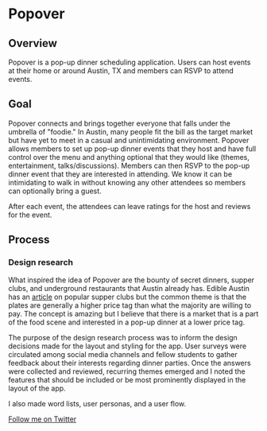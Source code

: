 # Popover

## Overview

Popover is a pop-up dinner scheduling application. Users can host events at their home or around Austin, TX and members can RSVP to attend events.

## Goal

Popover connects and brings together everyone that falls under the umbrella of "foodie." In Austin, many people fit the bill as the target market but have yet to meet in a casual and unintimidating environment. Popover allows members to set up pop-up dinner events that they host and have full control over the menu and anything optional that they would like (themes, entertainment, talks/discussions). Members can then RSVP to the pop-up dinner event that they are interested in attending. We know it can be intimidating to walk in without knowing any other attendees so members can optionally bring a guest.

After each event, the attendees can leave ratings for the host and reviews for the event.

## Process

### Design research 

What inspired the idea of Popover are the bounty of secret dinners, supper clubs, and underground restaurants that Austin already has. Edible Austin has an [article][EdibleArticle] on popular supper clubs but the common theme is that the plates are generally a higher price tag than what the majority are willing to pay. The concept is amazing but I believe that there is a market that is a part of the food scene and interested in a pop-up dinner at a lower price tag.

The purpose of the design research process was to inform the design decisions made for the layout and styling for the app. User surveys were circulated among social media channels and fellow students to gather feedback about their interests regarding dinner parties. Once the answers were collected and reviewed, recurring themes emerged and I noted the features that should be included or be most prominently displayed in the layout of the app.

I also made word lists, user personas, and a user flow.


[Follow me on Twitter][Twitter]

[Twitter]: <https://twitter.com/eschh>
[EdibleArticle]: <http://www.edibleaustin.com/index.php/food-2/embracing-local/1418-supper-clubs>
